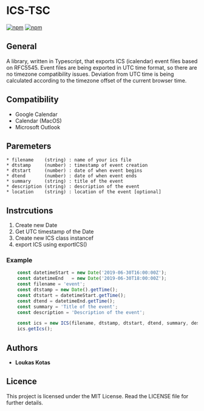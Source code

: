 # ICS-TSC

[![npm](https://img.shields.io/npm/v/ics-tsc.svg?maxAge=2592000?style=flat-square)](https://www.npmjs.com/package/ics-tsc)
[![npm](https://img.shields.io/npm/dm/ics-tsc.svg)](https://www.npmjs.com/package/ics-tsc)

## General
A library, written in Typescript, that exports ICS (icalendar) event files based on RFC5545.
Event files are being exported in UTC time format, so there are no timezone compatibility issues.
Deviation from UTC time is being calculated according to the timezone offset of the current browser time.


## Compatibility

* Google Calendar 
* Calendar (MacOS)
* Microsoft Outlook

## Paremeters

    * filename    (string) : name of your ics file
    * dtstamp     (number) : timestamp of event creation
    * dtstart     (number) : date of when event begins 
    * dtend       (number) : date of when event ends 
    * summary     (string) : title of the event
    * description (string) : description of the event 
    * location    (string) : location of the event [optional]
    
## Instrcutions

1) Create new Date
2) Get UTC timestamp of the Date
3) Create new ICS class instancef
4) export ICS using exportICS()

### Example 
``` javascript
    const datetimeStart = new Date('2019-06-30T16:00:00Z');
    const datetimeEnd   = new Date('2019-06-30T18:00:00Z');
    const filename = 'event';
    const dtstamp = new Date().getTime();
    const dtstart = datetimeStart.getTime();
    const dtend = datetimeEnd.getTime();
    const summary = 'Title of the event';
    const description = 'Description of the event';

    const ics = new ICS(filename, dtstamp, dtstart, dtend, summary, description);
    ics.getIcs();

```



    
## Authors

* **Loukas Kotas** 

## Licence
This project is licensed under the MIT License. Read the LICENSE file for further details.
